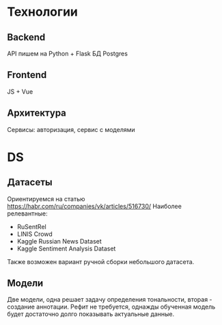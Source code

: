 # Технологии

## Backend
 API пишем на Python + Flask
 БД Postgres

## Frontend
JS + Vue

## Архитектура
Сервисы: авторизация, сервис с моделями

# DS
## Датасеты
Ориентируемся на статью https://habr.com/ru/companies/vk/articles/516730/
Наиболее релевантные: 
- RuSentRel
- LINIS Crowd
- Kaggle Russian News Dataset
- Kaggle Sentiment Analysis Dataset

Также возможен вариант ручной сборки небольшого датасета.

## Модели
Две модели, одна решает задачу определения тональности, вторая - создание аннотации.
Рефит не требуется, однажды обученная модель будет достаточно долго показывать актуальные данные.
